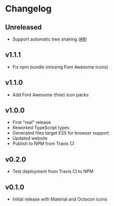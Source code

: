 # Changelog

## Unreleased

* Support automatic tree shaking ([#8](https://github.com/jacobwgillespie/styled-icons/pull/8))

## v1.1.1

* Fix npm bundle (missing Font Awesome icons)

## v1.1.0

* Add Font Awesome (free) icon packs

## v1.0.0

* First "real" release
* Reworked TypeScript types
* Generated files target ES5 for browser support
* Updated website
* Publish to NPM from Travis CI

## v0.2.0

* Test deployment from Travis CI to NPM

## v0.1.0

* Initial release with Material and Octocon icons
